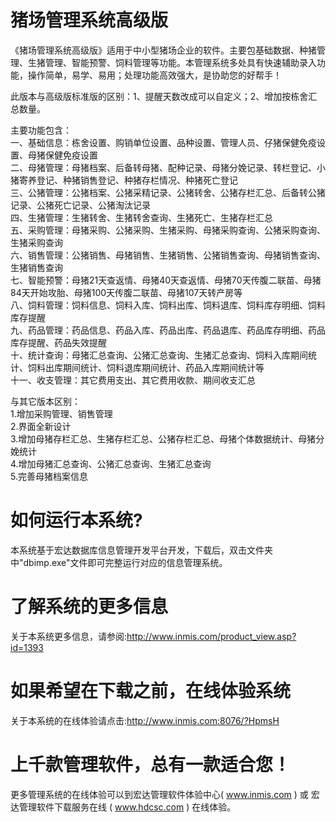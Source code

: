 # 猪场管理系统高级版

《猪场管理系统高级版》适用于中小型猪场企业的软件。主要包基础数据、种猪管理、生猪管理、智能预警、饲料管理等功能。本管理系统多处具有快速辅助录入功能，操作简单，易学、易用；处理功能高效强大，是协助您的好帮手！

此版本与高级版标准版的区别：1、提醒天数改成可以自定义；2、增加按栋舍汇总数量。

主要功能包含：  
一、基础信息：栋舍设置、购销单位设置、品种设置、管理人员、仔猪保健免疫设置、母猪保健免疫设置  
二、母猪管理：母猪档案、后备转母猪、配种记录、母猪分娩记录、转栏登记、小猪寄养登记、种猪销售登记、种猪存栏情况、种猪死亡登记  
三、公猪管理：公猪档案、公猪采精记录、公猪转舍、公猪存栏汇总、后备转公猪记录、公猪死亡记录、公猪淘汰记录  
四、生猪管理：生猪转舍、生猪转舍查询、生猪死亡、生猪存栏汇总  
五、采购管理：母猪采购、公猪采购、生猪采购、母猪采购查询、公猪采购查询、生猪采购查询  
六、销售管理：公猪销售、母猪销售、生猪销售、公猪销售查询、母猪销售查询、生猪销售查询  
七、智能预警：母猪21天查返情、母猪40天查返情、母猪70天传腹二联苗、母猪84天开始攻胎、母猪100天传腹二联苗、母猪107天转产房等  
八、饲料管理：饲料信息、饲料入库、饲料出库、饲料退库、饲料库存明细、饲料库存提醒  
九、药品管理：药品信息、药品入库、药品出库、药品退库、药品库存明细、药品库存提醒、药品失效提醒  
十、统计查询：母猪汇总查询、公猪汇总查询、生猪汇总查询、饲料入库期间统计、饲料出库期间统计、饲料退库期间统计、药品入库期间统计等  
十一、收支管理：其它费用支出、其它费用收款、期间收支汇总  

与其它版本区别：  
1.增加采购管理、销售管理  
2.界面全新设计  
3.增加母猪存栏汇总、生猪存栏汇总、公猪存栏汇总、母猪个体数据统计、母猪分娩统计  
4.增加母猪汇总查询、公猪汇总查询、生猪汇总查询  
5.完善母猪档案信息  

# 如何运行本系统?

本系统基于宏达数据库信息管理开发平台开发，下载后，双击文件夹中"dbimp.exe"文件即可完整运行对应的信息管理系统。

# 了解系统的更多信息

关于本系统更多信息，请参阅:http://www.inmis.com/product_view.asp?id=1393

# 如果希望在下载之前，在线体验系统

关于本系统的在线体验请点击:http://www.inmis.com:8076/?HpmsH

# 上千款管理软件，总有一款适合您！

更多管理系统的在线体验可以到宏达管理软件体验中心( www.inmis.com ) 或 宏达管理软件下载服务在线 ( www.hdcsc.com ) 在线体验。

